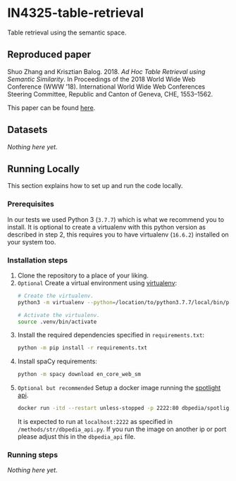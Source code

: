 # IN4325-table-retrieval
Table retrieval using the semantic space.

## Reproduced paper
Shuo Zhang and Krisztian Balog. 2018. *Ad Hoc Table Retrieval using Semantic Similarity*. In Proceedings of the 2018 World Wide Web Conference (WWW ’18). International World Wide Web Conferences Steering Committee, Republic and Canton of Geneva, CHE, 1553–1562.

This paper can be found [here](https://dl.acm.org/doi/abs/10.1145/3178876.3186067).

## Datasets

*Nothing here yet.*

## Running Locally

This section explains how to set up and run the code locally.

### Prerequisites

In our tests we used Python 3 (`3.7.7`) which is what we recommend you to
 install.
It is optional to create a virtualenv with this python version as described
 in step 2, this requires you to have virtualenv (`16.6.2`) installed on your
 system too.
 
### Installation steps

1. Clone the repository to a place of your liking.
2. `Optional` Create a virtual environment using
[virtualenv](https://virtualenv.pypa.io/en/stable/):
    ```bash
    # Create the virtualenv.
    python3 -m virtualenv --python=/location/to/python3.7.7/local/bin/python .venv

    # Activate the virtualenv.
    source .venv/bin/activate
    ```
3. Install the required dependencies specified in `requirements.txt`:
    ```bash
    python -m pip install -r requirements.txt
    ```
4. Install spaCy requirements:
    ```bash
   python -m spacy download en_core_web_sm
   ```
5. `Optional but recommended` Setup a docker image running the [spotlight api](https://github.com/dbpedia-spotlight/spotlight-docker).
    ```bash
    docker run -itd --restart unless-stopped -p 2222:80 dbpedia/spotlight-english spotlight.sh
    ```
    It is expected to run at `localhost:2222` as specified in `/methods/str/dbpedia_api.py`. If you run the image on another ip or port please adjust this in the `dbpedia_api` file.

### Running steps

*Nothing here yet.*

